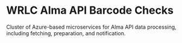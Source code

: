 # WRLC Alma API Barcode Checks

Cluster of Azure-based microservices for Alma API data processing, including fetching, preparation, and notification.